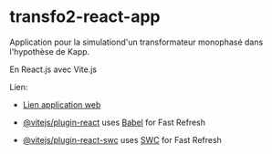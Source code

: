 # transfo2-react-app

Application pour la simulationd'un transformateur monophasé dans l'hypothèse de Kapp.

En React.js avec Vite.js

Lien:
- [Lien application web](https://transfo2-react-app.vercel.app) 

- [@vitejs/plugin-react](https://github.com/vitejs/vite-plugin-react/blob/main/packages/plugin-react/README.md) uses [Babel](https://babeljs.io/) for Fast Refresh
- [@vitejs/plugin-react-swc](https://github.com/vitejs/vite-plugin-react-swc) uses [SWC](https://swc.rs/) for Fast Refresh

